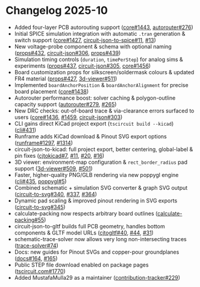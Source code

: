 # Changelog 2025-10

- Added four-layer PCB autorouting support ([core#1443](https://github.com/tscircuit/core/pull/1443), [autorouter#276](https://github.com/tscircuit/tscircuit-autorouter/pull/276))
- Initial SPICE simulation integration with automatic `.tran` generation & switch support ([core#1427](https://github.com/tscircuit/core/pull/1427), [circuit-json-to-spice#11](https://github.com/tscircuit/circuit-json-to-spice/pull/11), [#13](https://github.com/tscircuit/circuit-json-to-spice/pull/13))
- New voltage-probe component & schema with optional naming ([props#432](https://github.com/tscircuit/props/pull/432), [circuit-json#306](https://github.com/tscircuit/circuit-json/pull/306), [props#439](https://github.com/tscircuit/props/pull/439))
- Simulation timing controls (`duration`, `timePerStep`) for analog sims & experiments ([props#437](https://github.com/tscircuit/props/pull/437), [circuit-json#305](https://github.com/tscircuit/circuit-json/pull/305), [core#1456](https://github.com/tscircuit/core/pull/1456))
- Board customization props for silkscreen/soldermask colours & updated FR4 material ([props#427](https://github.com/tscircuit/props/pull/427), [3d-viewer#511](https://github.com/tscircuit/3d-viewer/pull/511))
- Implemented `boardAnchorPosition` & `boardAnchorAlignment` for precise board placement ([core#1438](https://github.com/tscircuit/core/pull/1438))
- Autorouter performance boost: solver caching & polygon-outline capacity support ([autorouter#279](https://github.com/tscircuit/tscircuit-autorouter/pull/279), [#265](https://github.com/tscircuit/tscircuit-autorouter/pull/265))
- New DRC checks: out-of-board trace & via-clearance errors surfaced to users ([core#1436](https://github.com/tscircuit/core/pull/1436), [#1459](https://github.com/tscircuit/core/pull/1459), [circuit-json#303](https://github.com/tscircuit/circuit-json/pull/303))
- CLI gains direct KiCad project export (`tscircuit build --kicad`) ([cli#431](https://github.com/tscircuit/cli/pull/431))
- Runframe adds KiCad download & Pinout SVG export options ([runframe#1297](https://github.com/tscircuit/runframe/pull/1297), [#1314](https://github.com/tscircuit/runframe/pull/1314))
- circuit-json-to-kicad: full project export, better centering, global-label & pin fixes ([cjtokicad#7](https://github.com/tscircuit/circuit-json-to-kicad/pull/7), [#11](https://github.com/tscircuit/circuit-json-to-kicad/pull/11), [#20](https://github.com/tscircuit/circuit-json-to-kicad/pull/20), [#16](https://github.com/tscircuit/circuit-json-to-kicad/pull/16))
- 3D viewer: environment-map configuration & `rect_border_radius` pad support ([3d-viewer#509](https://github.com/tscircuit/3d-viewer/pull/509), [#501](https://github.com/tscircuit/3d-viewer/pull/501))
- Faster, higher-quality PNG/GLB rendering via new poppygl engine ([cli#435](https://github.com/tscircuit/cli/pull/435), [poppygl#5](https://github.com/tscircuit/poppygl/pull/5))
- Combined schematic + simulation SVG converter & graph SVG output ([circuit-to-svg#340](https://github.com/tscircuit/circuit-to-svg/pull/340), [#337](https://github.com/tscircuit/circuit-to-svg/pull/337), [#364](https://github.com/tscircuit/circuit-to-svg/pull/364))
- Dynamic pad scaling & improved pinout rendering in SVG exports ([circuit-to-svg#345](https://github.com/tscircuit/circuit-to-svg/pull/345))
- calculate-packing now respects arbitrary board outlines ([calculate-packing#55](https://github.com/tscircuit/calculate-packing/pull/55))
- circuit-json-to-gltf builds full PCB geometry, handles bottom components & GLTF model URLs ([cjtogltf#40](https://github.com/tscircuit/circuit-json-to-gltf/pull/40), [#44](https://github.com/tscircuit/circuit-json-to-gltf/pull/44), [#31](https://github.com/tscircuit/circuit-json-to-gltf/pull/31))
- schematic-trace-solver now allows very long non-intersecting traces ([trace-solver#74](https://github.com/tscircuit/schematic-trace-solver/pull/74))
- Docs: new guides for Pinout SVGs and copper-pour groundplanes ([docs#164](https://github.com/tscircuit/docs/pull/164), [#165](https://github.com/tscircuit/docs/pull/165))
- Public STEP file download enabled on package pages ([tscircuit.com#1770](https://github.com/tscircuit/tscircuit.com/pull/1770))
- Added MustafaMulla29 as a maintainer ([contribution-tracker#229](https://github.com/tscircuit/contribution-tracker/pull/229))
